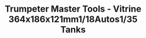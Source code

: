 ---
layout: product
title: "Trumpeter Master Tools - Vitrine 364x186x121mm1/18Autos1/35 Tanks"
price: "N/A" 
desc: "N/A"
img_path: "/assets/img/TRU09815.webp"
brand: "N/A"
available: false
special_offer: false
new: false
soon: false
cat: "0N/A"
subcat: "0N/A"
subsubcat: "0N/A"
sifra: "TRU09815"
popular: false
spec: false
---